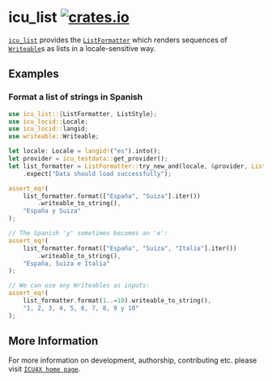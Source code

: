 # icu_list [![crates.io](https://img.shields.io/crates/v/icu_list)](https://crates.io/crates/icu_list)

[`icu_list`](crate) provides the [`ListFormatter`] which renders sequences of [`Writeable`](
writeable::Writeable)s as lists in a locale-sensitive way.

## Examples

### Format a list of strings in Spanish

```rust
use icu_list::{ListFormatter, ListStyle};
use icu_locid::Locale;
use icu_locid::langid;
use writeable::Writeable;

let locale: Locale = langid!("es").into();
let provider = icu_testdata::get_provider();
let list_formatter = ListFormatter::try_new_and(locale, &provider, ListStyle::Wide)
    .expect("Data should load successfully");

assert_eq!(
    list_formatter.format(["España", "Suiza"].iter())
        .writeable_to_string(),
    "España y Suiza"
);

// The Spanish 'y' sometimes becomes an 'e':
assert_eq!(
    list_formatter.format(["España", "Suiza", "Italia"].iter())
        .writeable_to_string(),
    "España, Suiza e Italia"
);

// We can use any Writeables as inputs:
assert_eq!(
    list_formatter.format(1..=10).writeable_to_string(),
    "1, 2, 3, 4, 5, 6, 7, 8, 9 y 10"
);
```

[`ListFormatter`]: ListFormatter

## More Information

For more information on development, authorship, contributing etc. please visit [`ICU4X home page`](https://github.com/unicode-org/icu4x).
